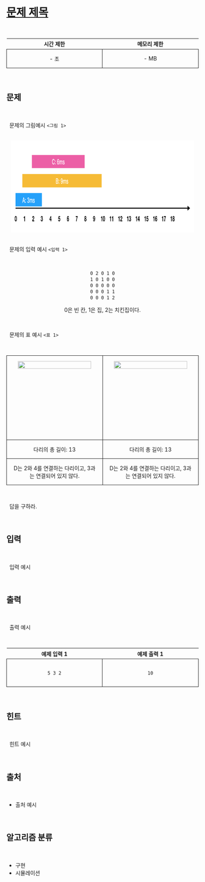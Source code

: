 # [문제 제목](https://www.google.co.kr)

<br />
<center>

| 시간 제한 | 메모리 제한 |
| :-------: | :---------: |
|   - 초    |    - MB     |

</center>
<br />

## 문제

<br />

&nbsp; 문제의 그림예시 `<그림 1>`

<br />
<center>

<img src="./asset/1.png" style="width:50vw; aspect-ratio: 2 / 1"/>

</center>
<br />

&nbsp; 문제의 입력 예시 `<입력 1>`

<br />
<center>

```
0 2 0 1 0
1 0 1 0 0
0 0 0 0 0
0 0 0 1 1
0 0 0 1 2
```

0은 빈 칸, 1은 집, 2는 치킨집이다.

</center>
<br />

&nbsp; 문제의 표 예시 `<표 1>`

<br />
<center>

<style>
  table * {text-align: center;} td {border: solid 1px}
</style>
<table>
  <tr>
    <td><img src="./asset/2.avif" style="width:20vw; aspect-ratio: 1 / 1"/></td>
    <td><img src="./asset/3.avif" style="width:20vw; aspect-ratio: 1 / 1"/></td>
  </tr>
  <tr>
    <td>다리의 총 길이: 13</td>
    <td>다리의 총 길이: 13</td>
  </tr>
  <tr>
    <td>D는 2와 4를 연결하는 다리이고, 3과는 연결되어 있지 않다.</td>
    <td>D는 2와 4를 연결하는 다리이고, 3과는 연결되어 있지 않다.</td>
  </tr>
</table>

</center>
<br />

&nbsp; 답을 구하라.

<br />

## 입력

<br />

&nbsp; 입력 예시

<br />

## 출력

<br />

&nbsp; 출력 예시

<br />
<center>
<style>th {width: 30vw; text-align: center;} td {padding: 1em;}</style>
<table><tr><th>예제 입력 1</th><th>예제 출력 1</th></tr><tr><td>

```
5 3 2
```

</td><td>

```
10
```

</td></tr></table>
</center>
<br />

## 힌트

<br />

&nbsp; 힌트 예시

<br />

## 출처

<br />

- 출처 예시

<br />

## 알고리즘 분류

<br />

- 구현
- 시뮬레이션
